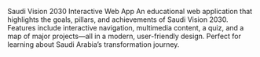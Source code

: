 Saudi Vision 2030 Interactive Web App
An educational web application that highlights the goals, pillars, and achievements of Saudi Vision 2030. Features include interactive navigation, multimedia content, a quiz, and a map of major projects—all in a modern, user-friendly design. Perfect for learning about Saudi Arabia’s transformation journey.
